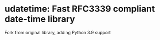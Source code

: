 # udatetime: Fast RFC3339 compliant date-time library

Fork from original library, adding Python 3.9 support
